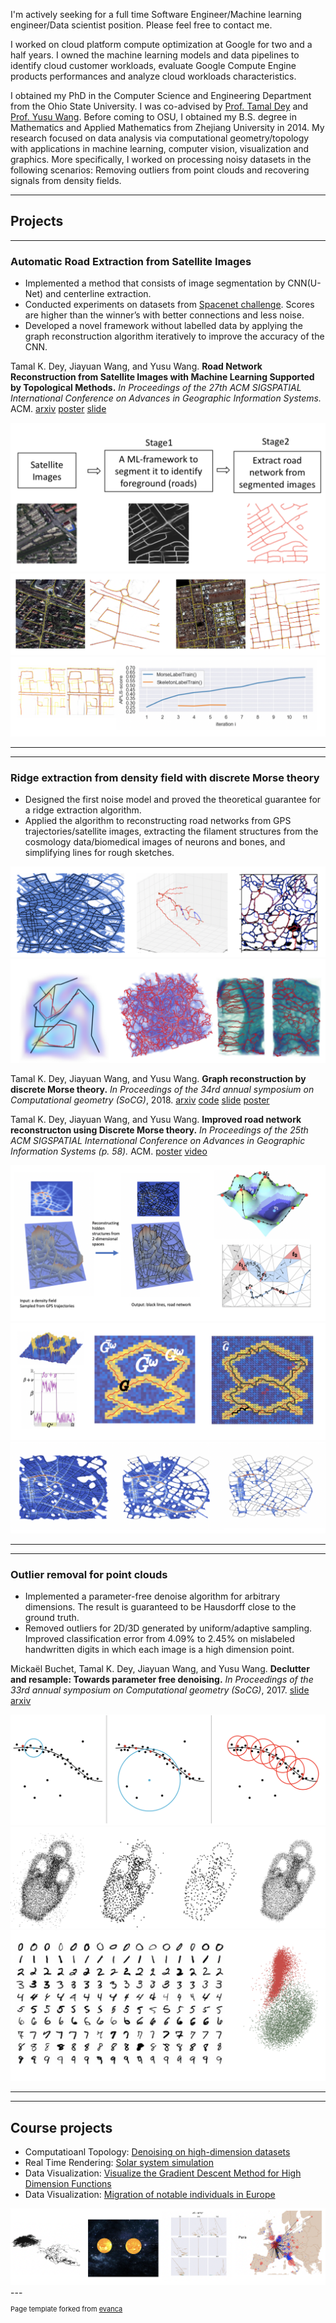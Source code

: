 I'm actively seeking for a full time Software Engineer/Machine learning engineer/Data scientist position. Please feel free to contact me.

I worked on cloud platform compute optimization at Google for two and a half years. I owned the machine learning models and data pipelines to identify cloud customer workloads, evaluate Google Compute Engine products performances and analyze cloud workloads characteristics.

I obtained my PhD in the Computer Science and Engineering Department from the Ohio State University. I was co-advised by [Prof. Tamal Dey](http://web.cse.ohio-state.edu/~dey.8/) and [Prof. Yusu Wang](http://web.cse.ohio-state.edu/~wang.1016/).  Before coming to OSU, I obtained my B.S. degree in Mathematics and Applied Mathematics from Zhejiang University in 2014. My research focused on data analysis via computational geometry/topology with applications in machine learning, computer vision, visualization and graphics. More specifically, I worked on processing noisy datasets in the following scenarios: Removing outliers from point clouds and recovering signals from density fields.

---

## Projects

---

### Automatic  Road Extraction from Satellite Images

- Implemented a method that consists of image segmentation by CNN(U-Net) and centerline extraction.
-  Conducted experiments on datasets from [Spacenet challenge](https://spacenetchallenge.github.io/Challenges/Challenge-3.html). Scores are higher than the winner’s with better connections and less noise.
- Developed a novel framework without labelled data by applying the graph reconstruction algorithm iteratively to improve the accuracy of the CNN.

Tamal K. Dey, Jiayuan Wang, and Yusu Wang. <strong>Road Network Reconstruction from Satellite Images with Machine Learning Supported by Topological Methods.</strong> <em>In Proceedings of the 27th ACM SIGSPATIAL International Conference on Advances in Geographic Information Systems.</em> ACM. 
[arxiv](https://arxiv.org/abs/1909.06728)
[poster](pdf/satellite-extarction-poster.pdf)
[slide](pdf/roadExtractionTDA_JiayuanWang.pdf)

<img src="images/satellite-pipeline.png?raw=true">
<img src="images/semi.png?raw=true">
<img src="images/fully.png?raw=true">

---

---
### Ridge extraction from density field with discrete Morse theory

- Designed the first noise model and proved the theoretical guarantee for a ridge extraction algorithm.
- Applied the algorithm to reconstructing road networks from GPS trajectories/satellite images, extracting the filament structures from the cosmology data/biomedical images of neurons and bones, and simplifying lines for rough sketches.

<img src="images/dm-app1.png?raw=true">
<img src="images/dm-app2.png?raw=true">

Tamal K. Dey, Jiayuan Wang, and Yusu Wang. <strong>Graph reconstruction by discrete Morse theory.</strong> <em>In Proceedings of the 34rd annual symposium on Computational geometry (SoCG)</em>, 2018.
[arxiv](https://arxiv.org/abs/1803.05093)
[code](https://github.com/wangjiayuan007/graph_recon_DM)
[slide](/pdf/graph_reconstruction_slide.pdf)
[poster](/pdf/dm.pdf)

Tamal K. Dey, Jiayuan Wang, and Yusu Wang. <strong>Improved road network reconstructon using Discrete Morse theory.</strong> <em>In Proceedings of the 25th ACM SIGSPATIAL International Conference on Advances in Geographic Information Systems (p. 58).</em> ACM.
[poster](pdf/poster_final_Morse.pdf)
[video](https://drive.google.com/file/d/1dPGni7lD0BSUNVayi3wiQNVmucQRPIsh/view?usp=sharing)

<img src="images/dm-basics.png?raw=true">
<img src="images/dm-theory.png?raw=true">
<img src="images/dm-advan.png?raw=true">

---
---
### Outlier removal for point clouds

- Implemented a parameter-free denoise algorithm for arbitrary dimensions. The result is guaranteed to be Hausdorff close to the ground truth.
- Removed outliers for 2D/3D generated by uniform/adaptive sampling. Improved classification error from 4.09% to 2.45% on mislabeled handwritten digits in which each image is a high dimension point. 

Mickaël Buchet, Tamal K. Dey, Jiayuan Wang, and Yusu Wang. <strong>Declutter and resample: Towards parameter free denoising.</strong> <em>In Proceedings of the 33rd annual symposium on Computational geometry (SoCG)</em>, 2017.
[slide](/pdf/pafree.pdf)
[arxiv](https://arxiv.org/abs/1511.05479)

<img src="images/pafree-algo.png?raw=true">
<img src="images/pafree.png?raw=true">
<img src="images/pafree-high-dimen.png?raw=true">

---
---

## Course projects
- Computatioanl Topology: [Denoising on high-dimension datasets](pdf/ct-project.pdf)
- Real Time Rendering: [Solar system simulation](https://wangjiayuan007.github.io/solar-system/)
- Data Visualization: [Visualize the Gradient Descent Method for High Dimension Functions]( https://wangjiayuan007.github.io/vis-final/)
- Data Visualization: [Migration of notable individuals in Europe](https://wangjiayuan007.github.io/vis-mid/)

<img src="images/course.png?raw=true"/>
---
<p style="font-size:11px">Page template forked from <a href="https://github.com/evanca/quick-portfolio">evanca</a></p>
<!-- Remove above link if you don't want to attibute -->
